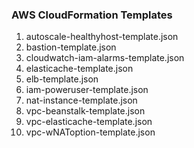 ### AWS CloudFormation Templates

<ol>
  <li> autoscale-healthyhost-template.json

  <li> bastion-template.json

  <li> cloudwatch-iam-alarms-template.json

  <li> elasticache-template.json

  <li> elb-template.json

  <li> iam-poweruser-template.json

  <li> nat-instance-template.json

  <li> vpc-beanstalk-template.json

  <li> vpc-elasticache-template.json

  <li> vpc-wNAToption-template.json

</ol>
